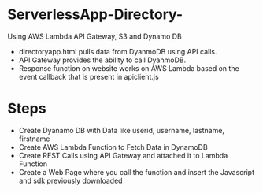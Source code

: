 # ServerlessApp-Directory-

Using AWS Lambda API Gateway, S3 and Dynamo DB

* directoryapp.html pulls data from DyanmoDB using API calls.
* API Gateway provides the ability to call DyanmoDB.
* Response function on website works on AWS Lambda based on the event callback that is present in apiclient.js

# Steps

 * Create Dyanamo DB with Data like userid, username, lastname, firstname
 * Create AWS Lambda Function to Fetch Data in DynamoDB
 * Create REST Calls using API Gateway and attached it to Lambda Function
 * Create a Web Page where you call the function and insert the Javascript and sdk previously downloaded
